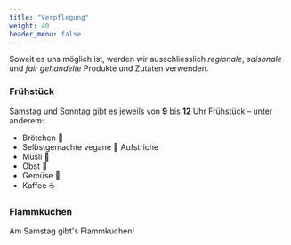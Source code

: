 ```yaml
---
title: "Verpflegung"
weight: 40
header_menu: false
---
```


Soweit es uns möglich ist, werden wir ausschliesslich _regionale_, _saisonale_ und _fair gehandelte_ Produkte und Zutaten verwenden.

### Frühstück

Samstag und Sonntag gibt es jeweils von **9** bis **12** Uhr Frühstück – unter anderem:

- Brötchen 🥖
- Selbstgemachte vegane 🌱 Aufstriche
- Müsli 🥣
- Obst 🍎
- Gemüse 🥒
- Kaffee ☕️

### Flammkuchen

Am Samstag gibt's Flammkuchen!
